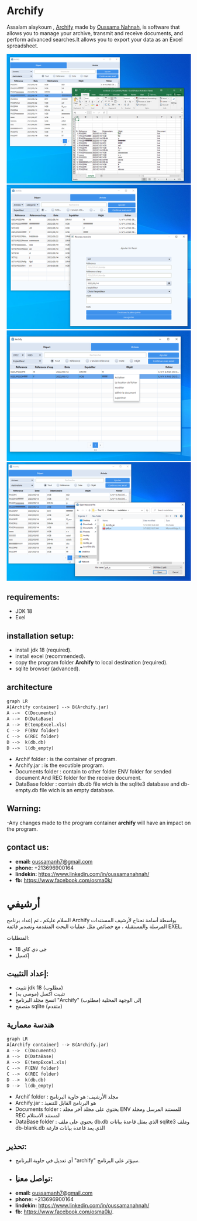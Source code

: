 # Archify


Assalam alaykoum , [Archify](https://github.com/OussamaNahnah/Archify)  made by  [Oussama Nahnah](https://www.linkedin.com/in/oussamanahnah/), is software that allows you to manage your archive, transmit and receive documents, and perform advanced searches.It allows you to export your data as an Excel spreadsheet.  

![alt text](https://github.com/OussamaNahnah/Archify/blob/main/Snapshots/screen1.png)
![alt text](https://github.com/OussamaNahnah/Archify/blob/main/Snapshots/screen2.png)
![alt text](https://github.com/OussamaNahnah/Archify/blob/main/Snapshots/screen3.png)
![alt text](https://github.com/OussamaNahnah/Archify/blob/main/Snapshots/screen4.png)

## requirements:
- JDK 18
- Exel

## installation setup:
-  install jdk 18 (required).
-  install excel (recommended).
-  copy the program folder **Archify** to local destination (required).
-  sqlite browser (advanced).

## architecture
```mermaid
graph LR
A[Archify container] --> B(Archify.jar)
A -->  C(Documents)
A -->  D(DataBase)
A -->  E(tempExcel.xls)
C -->  F(ENV folder)
C -->  G(REC folder)
D -->  k(db.db)
D -->  l(db_empty)
```
- Archif folder : is the container of program.
- Archify.jar : is the excutible program.
- Documents folder : contain to other folder ENV folder for sended document And REC folder for the receive document.
- DataBase folder : contain db.db file wich is the sqlite3 database and db-empty.db file wich is an empty database.

## Warning:
-Any changes made to the program container **archify** will have an impact on the program.

 
## ِcontact us:
- **email:** oussamanh7@gmail.com 
- **phone:** +213696900164
- **lindekin:** https://www.linkedin.com/in/oussamanahnah/
- **fb:** https://www.facebook.com/osma0k/
# أرشيفي
السلام عليكم ، تم إعداد برنامج Archify بواسطة أسامة نحناح لأرشيف المستندات المرسلة والمستقبلة ، مع خصائص مثل عمليات البحث المتقدمة وتصدير قائمة EXEL.

المتطلبات:
- جي دي كاي 18
- إكسيل

## إعداد التثبيت:
- تثبيت jdk 18 (مطلوب)
- تثبيت اكسل (موصى به)
- انسخ مجلد البرنامج "Archify" إلى الوجهة المحلية (مطلوب)
- متصفح sqlite (متقدم)

## هندسة معمارية
```mermaid
graph LR
A[Archify container] --> B(Archify.jar)
A -->  C(Documents)
A -->  D(DataBase)
A -->  E(tempExcel.xls)
C -->  F(ENV folder)
C -->  G(REC folder)
D -->  k(db.db)
D -->  l(db_empty)
```
- Archif folder :
مجلد الأرشيف: هو حاوية البرنامج
- Archify.jar :
هو البرنامج القابل للتنفيذ
- Documents folder : 
 يحتوي على مجلد آخر مجلد ENV للمستند المرسل ومجلد REC لمستند الاستلام
- DataBase folder :
 يحتوي على ملف db.db الذي يمثل قاعدة بيانات sqlite3 وملف db-blank.db الذي يعد قاعدة بيانات فارغة

## تحذير:
- أي تعديل في حاوية البرنامج "archify" سيؤثر على البرنامج.
- ## ِتواصل معنا:
- **email:** oussamanh7@gmail.com 
- **phone:** +213696900164
- **lindekin:** https://www.linkedin.com/in/oussamanahnah/
- **fb:** https://www.facebook.com/osma0k/.


